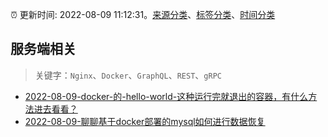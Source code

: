 :alarm_clock: 更新时间: 2022-08-09 11:12:31。[来源分类](../README.md)、[标签分类](../TAGS.md)、[时间分类](../TIMELINE.md)

## 服务端相关


> 关键字：`Nginx`、`Docker`、`GraphQL`、`REST`、`gRPC`



- [2022-08-09-docker-的-hello-world-这种运行完就退出的容器，有什么方法进去看看？](https://www.v2ex.com/t/871741) 
- [2022-08-09-聊聊基于docker部署的mysql如何进行数据恢复](https://toutiao.io/k/fwmn8p8) 